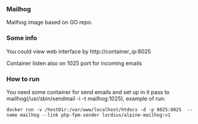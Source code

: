 ### Mailhog
<p>Mailhog image based on GO repo.</p>

### Some info
<p>You could view web interface by http://container_ip:8025</p>
<p>Container listen also on 1025 port for incoming emails</p>

### How to run 
<p>You need some container for send emails and set up in it pass to mailhog(/usr/sbin/sendmail -i -t mailhog:1025), example of run:</p>
<code>docker run -v /hostDir:/var/www/localhost/htdocs -d -p 8025:8025  --name mailhog --link php-fpm-sender lordius/alpine-mailhog:v1</code>
